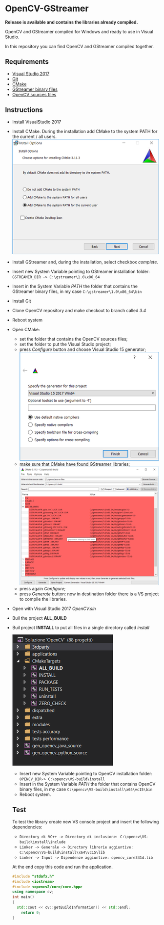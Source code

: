 # OpenCV-GStreamer

**Release is available and contains the libraries already compiled.**

OpenCV and GStreamer compiled for Windows and ready to use in Visual Studio.

In this repository you can find OpenCV and GStreamer compiled together.


## Requirements

* [Visual Studio 2017](https://www.visualstudio.com/it/downloads/?rr=https%3A%2F%2Fwww.google.it%2F)
* [Git](https://git-scm.com/downloads)
* [CMake](https://cmake.org/download/)
* [GStreamer binary files](https://gstreamer.freedesktop.org/data/pkg/windows/)
* [OpenCV sources files](https://github.com/opencv/opencv)

## Instructions

* Install VisualStudio 2017

* Install CMake. During the installation add CMake to the system PATH for the current / all users.![](img/CMakeInstall.png)

* Install GStreamer and, during the installation, select checkbox *complete*.

* Insert new System Variable pointing to GStreamer installation folder: `GSTREAMER_DIR -> C:\gstreamer\1.0\x86_64`

* Insert in the System Variable *PATH* the folder that contains the GStreamer binary files, in my case `C:\gstreamer\1.0\x86_64\bin`

* Install Git

* Clone OpenCV repository and make checkout to branch called *3.4*

* Reboot system

* Open CMake:

  * set the folder that contains the OpenCV sources files;
  * set the folder to put the Visual Studio project;
  * press *Configure* button and choose Visual Studio 15 generator; ![](img/CmakeCompiler.png)
  * make sure that CMake have found GStreamer libraries;![](img/CMakeGStreamer.png)
  * press again *Configure*;
  * press *Generate* button: now in destination folder there is a VS project to compile the libraries.

* Open with Visual Studio 2017 *OpenCV.sln*

* Buil the project **ALL_BUILD**

* Buil project **INSTALL** to put all files in a single directory called *install* 

  ![](img/VSBuild.png)

  - Insert new System Variable pointing to OpenCV installation folder: `OPENCV_DIR-> C:\opencv\VS-build\install`
  - Insert in the System Variable *PATH* the folder that contains OpenCV binary files, in my case `C:\opencv\VS-build\install\x64\vc15\bin`
  - Reboot system.

  ## Test

  To test the library create new VS console project and insert the following dependencies:

  * `Directory di VC++ -> Directory di inclusione: C:\opencv\VS-build\install\include`
  * `Linker -> Generale -> Directory librerie aggiuntive: C:\opencv\VS-build\install\x64\vc15\lib`
  * `Linker -> Input -> Dipendenze aggiuntive: opencv_core341d.lib`

  At the end copy this code and run the application.

  ```c++
  #include "stdafx.h"
  #include <iostream>
  #include <opencv2/core/core.hpp>
  using namespace cv;
  int main()
  {
  	std::cout << cv::getBuildInformation() << std::endl;
      return 0;
  }
  ```

  

